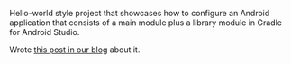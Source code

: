 Hello-world style project that showcases how to configure an Android application that consists of a main module plus a library module in Gradle for Android Studio.

Wrote <a href="http://www.androidsx.com/how-to-link-an-android-library-project-with-gradle-in-android-studio/">this post in our blog</a> about it.
